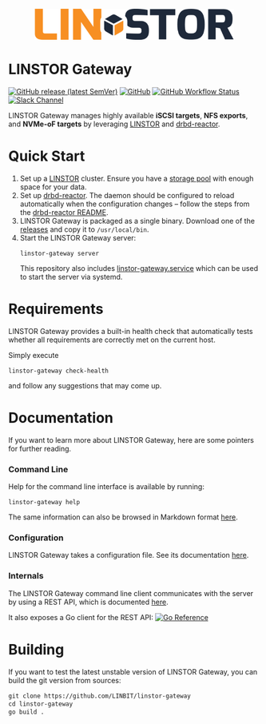 <p align="center"><a href="https://linbit.com/linstor"><img src="https://raw.githubusercontent.com/LINBIT/linstor-gateway/master/docs/Linstor-Logo.png" width="400" alt="LINSTOR Logo"/></a></p>

# LINSTOR Gateway

<a href="https://github.com/LINBIT/linstor-gateway/releases"><img alt="GitHub release (latest SemVer)" src="https://img.shields.io/github/v/release/LINBIT/linstor-gateway"></a> <a href="https://github.com/LINBIT/linstor-gateway/blob/master/LICENSE"><img alt="GitHub" src="https://img.shields.io/github/license/LINBIT/linstor-gateway"></a> <a href="https://github.com/LINBIT/linstor-gateway/actions"><img alt="GitHub Workflow Status" src="https://img.shields.io/github/actions/workflow/status/LINBIT/linstor-gateway/go.yml"></a> <a href="https://join.slack.com/t/linbit-community/shared_invite/enQtOTg0MTEzOTA4ODY0LTFkZGY3ZjgzYjEzZmM2OGVmODJlMWI2MjlhMTg3M2UyOGFiOWMxMmI1MWM4Yjc0YzQzYWU0MjAzNGRmM2M5Y2Q"><img alt="Slack Channel" src="https://img.shields.io/badge/Slack-linbit--community-green"/></a>

LINSTOR Gateway manages highly available **iSCSI targets**, **NFS exports**, and
**NVMe-oF targets** by leveraging [LINSTOR](https://github.com/LINBIT/linstor-server)
and [drbd-reactor](https://github.com/LINBIT/drbd-reactor).

# Quick Start

1. Set up a [LINSTOR](https://github.com/LINBIT/linstor-server) cluster. Ensure you have
   a [storage pool](https://linbit.com/drbd-user-guide/linstor-guide-1_0-en/#s-storage_pools) with enough space for your
   data.
2. Set up [drbd-reactor](https://github.com/LINBIT/drbd-reactor). The daemon should be configured to reload
   automatically when the configuration changes – follow the steps from
   the [drbd-reactor README](https://github.com/LINBIT/drbd-reactor/#automatic-reload).
3. LINSTOR Gateway is packaged as a single binary. Download one of the
   [releases](https://github.com/LINBIT/linstor-gateway/releases) and copy it to `/usr/local/bin`.
4. Start the LINSTOR Gateway server:
   ```
   linstor-gateway server
   ```
   This repository also includes [linstor-gateway.service](./linstor-gateway.service)
   which can be used to start the server via systemd.

# Requirements

LINSTOR Gateway provides a built-in health check that automatically tests whether all requirements are correctly met on
the current host.

Simply execute

```
linstor-gateway check-health
```

and follow any suggestions that may come up.

# Documentation

If you want to learn more about LINSTOR Gateway, here are some pointers for further reading.

### Command Line

Help for the command line interface is available by running:

```
linstor-gateway help
```

The same information can also be browsed in Markdown format [here](./docs/md/linstor-gateway.md).

### Configuration

LINSTOR Gateway takes a configuration file. See its documentation [here](./docs/config.md).

### Internals

The LINSTOR Gateway command line client communicates with the server by using a REST API, which is
documented [here](https://app.swaggerhub.com/apis-docs/Linstor/linstor-gateway/).

It also exposes a Go client for the REST
API: <a href="https://pkg.go.dev/github.com/LINBIT/linstor-gateway/client"><img src="https://pkg.go.dev/badge/github.com/LINBIT/linstor-gateway/client.svg" alt="Go Reference"></a>

# Building

If you want to test the latest unstable version of LINSTOR Gateway, you can build the git version from sources:

```
git clone https://github.com/LINBIT/linstor-gateway
cd linstor-gateway
go build .
```

